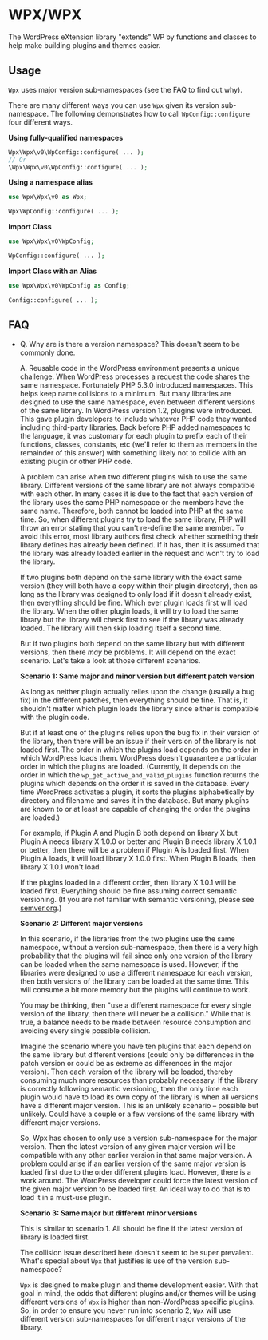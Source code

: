 # WPX/WPX

The WordPress eXtension library "extends" WP by functions and classes to help make building plugins and themes easier.


## Usage

`Wpx` uses major version sub-namespaces (see the FAQ to find out why).

There are many different ways you can use `Wpx` given its version sub-namespace. The following demonstrates how to call `WpConfig::configure` four different ways.

**Using fully-qualified namespaces**

```php
Wpx\Wpx\v0\WpConfig::configure( ... );
// Or
\Wpx\Wpx\v0\WpConfig::configure( ... );
```

**Using a namespace alias**

```php
use Wpx\Wpx\v0 as Wpx;

Wpx\WpConfig::configure( ... );
```

**Import Class**

```php
use Wpx\Wpx\v0\WpConfig;

WpConfig::configure( ... );
```

**Import Class with an Alias**

```php
use Wpx\Wpx\v0\WpConfig as Config;

Config::configure( ... );
```


## FAQ

- Q. Why are is there a version namespace? This doesn't seem to be commonly done.

  A. Reusable code in the WordPress environment presents a unique challenge. When WordPress processes a request the code shares the same namespace. Fortunately PHP 5.3.0 introduced namespaces. This helps keep name collisions to a minimum. But many libraries are designed to use the same namespace, even between different versions of the same library. In WordPress version 1.2, plugins were introduced. This gave plugin developers to include whatever PHP code they wanted including third-party libraries. Back before PHP added namespaces to the language, it was customary for each plugin to prefix each of their functions, classes, constants, etc (we'll refer to them as members in the remainder of this answer) with something likely not to collide with an existing plugin or other PHP code.

  A problem can arise when two different plugins wish to use the same library. Different versions of the same library are not always compatible with each other. In many cases it is due to the fact that each version of the library uses the same PHP namespace or the members have the same name. Therefore, both cannot be loaded into PHP at the same time. So, when different plugins try to load the same library, PHP will throw an error stating that you can't re-define the same member. To avoid this error, most library authors first check whether something their library defines has already been defined. If it has, then it is assumed that the library was already loaded earlier in the request and won't try to load the library.

  If two plugins both depend on the same library with the exact same version (they will both have a copy within their plugin directory), then as long as the library was designed to only load if it doesn't already exist, then everything should be fine. Which ever plugin loads first will load the library. When the other plugin loads, it will try to load the same library but the library will check first to see if the library was already loaded. The library will then skip loading itself a second time.

  But if two plugins both depend on the same library but with different versions, then there _may_ be problems. It will depend on the exact scenario. Let's take a look at those different scenarios.

  **Scenario 1: Same major and minor version but different patch version**

  As long as neither plugin actually relies upon the change (usually a bug fix) in the different patches, then everything should be fine. That is, it shouldn't matter which plugin loads the library since either is compatible with the plugin code.

  But if at least one of the plugins relies upon the bug fix in their version of the library, then there will be an issue if their version of the library is not loaded first. The order in which the plugins load depends on the order in which WordPress loads them. WordPress doesn't guarantee a particular order in which the plugins are loaded. (Currently, it depends on the order in which the `wp_get_active_and_valid_plugins` function returns the plugins which depends on the order it is saved in the database. Every time WordPress activates a plugin, it sorts the plugins alphabetically by directory and filename and saves it in the database. But many plugins are known to or at least are capable of changing the order the plugins are loaded.)

  For example, if Plugin A and Plugin B both depend on library X but Plugin A needs library X 1.0.0 or better and Plugin B needs library X 1.0.1 or better, then there will be a problem if Plugin A is loaded first. When Plugin A loads, it will load library X 1.0.0 first. When Plugin B loads, then library X 1.0.1 won't load.

  If the plugins loaded in a different order, then library X 1.0.1 will be loaded first. Everything should be fine assuming correct semantic versioning. (If you are not familiar with semantic versioning, please see [semver.org](https://semver.org/).)

  **Scenario 2: Different major versions**

  In this scenario, if the libraries from the two plugins use the same namespace, without a version sub-namespace, then there is a very high probability that the plugins will fail since only one version of the library can be loaded when the same namespace is used. However, if the libraries were designed to use a different namespace for each version, then both versions of the library can be loaded at the same time. This will consume a bit more memory but the plugins will continue to work.

  You may be thinking, then "use a different namespace for every single version of the library, then there will never be a collision." While that is true, a balance needs to be made between resource consumption and avoiding every single possible collision.

  Imagine the scenario where you have ten plugins that each depend on the same library but different versions (could only be differences in the patch version or could be as extreme as differences in the major version). Then each version of the library will be loaded, thereby consuming much more resources than probably necessary. If the library is correctly following semantic versioning, then the only time each plugin would have to load its own copy of the library is when all versions have a different major version. This is an unlikely scenario – possible but unlikely. Could have a couple or a few versions of the same library with different major versions.

  So, Wpx has chosen to only use a version sub-namespace for the major version. Then the latest version of any given major version will be compatible with any other earlier version in that same major version. A problem could arise if an earlier version of the same major version is loaded first due to the order different plugins load. However, there is a work around. The WordPress developer could force the latest version of the given major version to be loaded first. An ideal way to do that is to load it in a must-use plugin.

  **Scenario 3: Same major but different minor versions**

  This is similar to scenario 1. All should be fine if the latest version of library is loaded first.

  The collision issue described here doesn't seem to be super prevalent. What's special about `Wpx` that justifies is use of the version sub-namespace?

  `Wpx` is designed to make plugin and theme development easier. With that goal in mind, the odds that different plugins and/or themes will be using different versions of `Wpx` is higher than non-WordPress specific plugins. So, in order to ensure you never run into scenario 2, `Wpx` will use different version sub-namespaces for different major versions of the library.

